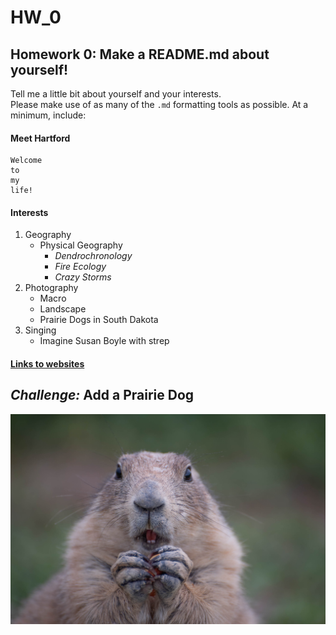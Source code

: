 # HW_0
## Homework 0: Make a README.md about yourself!
Tell me a little bit about yourself and your interests.  
Please make use of as many of the `.md` formatting tools as possible.  At a minimum, include:

#### __Meet Hartford__ 

```
Welcome 
to
my
life!
```

#### Interests  
   1) Geography
      * Physical Geography
         + _Dendrochronology_
         + _Fire Ecology_
         + _Crazy Storms_
   2) Photography
      * Macro 
      * Landscape
      * Prairie Dogs in South Dakota
   3) Singing
      * Imagine Susan Boyle with strep

#### [Links to websites](https://www.geography.wvu.edu/)

_Challenge:_ Add a Prairie Dog
---------------------------
![Prairie_Dog](./PrairieDog.jpg)
